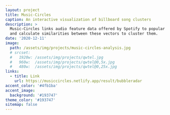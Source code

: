 ```yaml
---
layout: project
title: Music-Circles
caption: An interactive visualization of billboard song clusters
description: >
  Music-Circles links audio feature data offered by Spotify to popular songs to create unique vectors for each song,
  and calculate similarities between these vectors to cluster them.
date: '2020-12-11'
image: 
  path: /assets/img/projects/music-circles-analysis.jpg
  # srcset: 
  #   1920w: /assets/img/projects/qwtel.jpg
  #   960w:  /assets/img/projects/qwtel@0,5x.jpg
  #   480w:  /assets/img/projects/qwtel@0,25x.jpg
links:
  - title: Link
    url: https://musiccircles.netlify.app/result/bubbleradar
accent_color: '#4fb1ba'
accent_image:
  background: '#193747'
theme_color: '#193747'
sitemap: false
---
```


